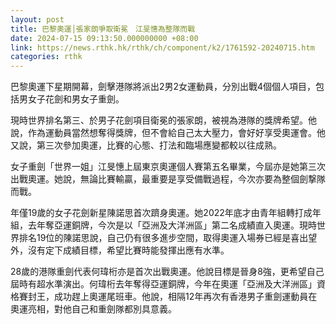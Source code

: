 ```yaml
---
layout: post
title: 巴黎奧運│張家朗爭取衛冕　江旻憓為整隊而戰
date: 2024-07-15 09:13:50.000000000 +08:00
link: https://news.rthk.hk/rthk/ch/component/k2/1761592-20240715.htm
categories: rthk
---
```


巴黎奧運下星期開幕，劍擊港隊將派出2男2女運動員，分別出戰4個個人項目，包括男女子花劍和男女子重劍。

現時世界排名第三、於男子花劍項目衛冕的張家朗，被視為港隊的獎牌希望。他說，作為運動員當然想奪得獎牌，但不會給自己太大壓力，會好好享受奧運會。他又說，第三次參加奧運，比賽的心態、打法和臨場應變都較以往成熟。

女子重劍「世界一姐」江旻憓上屆東京奧運個人賽第五名畢業，今屆亦是她第三次出戰奧運。她說，無論比賽輸贏，最重要是享受備戰過程，今次亦要為整個劍撃隊而戰。

年僅19歲的女子花劍新星陳諾思首次躋身奧運。她2022年底才由青年組轉打成年組，去年奪亞運銅牌，今次是以「亞洲及大洋洲區」第二名成績直入奧運。現時世界排名19位的陳諾思說，自己仍有很多進步空間，取得奧運入場券已經是喜出望外，沒有定下成績目標，希望比賽時能發揮出應有水準。

28歲的港隊重劍代表何瑋桁亦是首次出戰奧運。他說目標是晉身8強，更希望自己屆時有超水準演出。何瑋桁去年奪得亞運銅牌，今年在奧運「亞洲及大洋洲區」資格賽封王，成功趕上奧運尾班車。他說，相隔12年再次有香港男子重劍運動員在奧運亮相，對他自己和重劍隊都別具意義。
